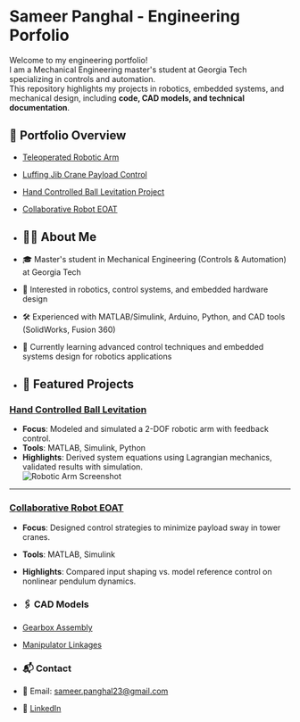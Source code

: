 # Sameer Panghal - Engineering Porfolio
Welcome to my engineering portfolio!  
I am a Mechanical Engineering master's student at Georgia Tech specializing in controls and automation.  
This repository highlights my projects in robotics, embedded systems, and mechanical design, including **code, CAD models, and technical documentation**.

## 📂 Portfolio Overview
- [Teleoperated Robotic Arm](./6705)
- [Luffing Jib Crane Payload Control](./research)
- [Hand Controlled Ball Levitation Project](./4012)
- [Collaborative Robot EOAT](./vitesco)

- ## 👨‍💻 About Me
- 🎓 Master's student in Mechanical Engineering (Controls & Automation) at Georgia Tech  
- 🤖 Interested in robotics, control systems, and embedded hardware design  
- 🛠️ Experienced with MATLAB/Simulink, Arduino, Python, and CAD tools (SolidWorks, Fusion 360)  
- 🌱 Currently learning advanced control techniques and embedded systems design for robotics applications

- ## 🚀 Featured Projects

### [Hand Controlled Ball Levitation](./4012)
- **Focus**: Modeled and simulated a 2-DOF robotic arm with feedback control.  
- **Tools**: MATLAB, Simulink, Python  
- **Highlights**: Derived system equations using Lagrangian mechanics, validated results with simulation.  
![Robotic Arm Screenshot](./robotics-arm-simulation/docs/simulation.png)

---

### [Collaborative Robot EOAT](./vitesco)
- **Focus**: Designed control strategies to minimize payload sway in tower cranes.  
- **Tools**: MATLAB, Simulink  
- **Highlights**: Compared input shaping vs. model reference control on nonlinear pendulum dynamics.

- ### 🖇️ CAD Models
- [Gearbox Assembly](./cad-projects/gearbox)
- [Manipulator Linkages](./cad-projects/linkages)

- ### 📬 Contact
- 📧 Email: sameer.panghal23@gmail.com  
- 💼 [LinkedIn](https://linkedin.com/in/sameerpanghal)


